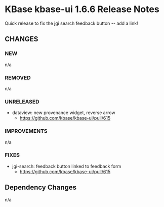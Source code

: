 # KBase kbase-ui 1.6.6 Release Notes

Quick release to fix the jgi search feedback button -- add a link!


## CHANGES

### NEW

n/a

### REMOVED

n/a

### UNRELEASED

- dataview: new provenance widget, reverse arrow
    - https://github.com/kbase/kbase-ui/pull/615

### IMPROVEMENTS

n/a

### FIXES

- jgi-search: feedback button linked to feedback form
    - https://github.com/kbase/kbase-ui/pull/615

## Dependency Changes

n/a
